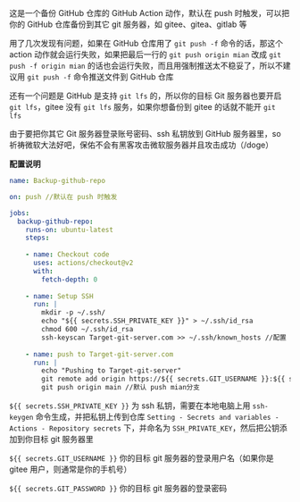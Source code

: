 这是一个备份 GitHub 仓库的 GitHub Action 动作，默认在 push 时触发，可以把你的 GitHub 仓库备份到其它 git 服务器，如 gitee、gitea、gitlab 等

用了几次发现有问题，如果在 GitHub 仓库用了 `git push -f` 命令的话，那这个 action 动作就会运行失败，如果把最后一行的 `git push origin mian` 改成 `git push -f origin mian` 的话也会运行失败，而且用强制推送太不稳妥了，所以不建议用 `git push -f` 命令推送文件到 GitHub 仓库

还有一个问题是 GitHub 是支持 `git lfs` 的，所以你的目标 Git 服务器也要开启 `git lfs`，gitee 没有 `git lfs` 服务，如果你想备份到 gitee 的话就不能开 `git lfs`

由于要把你其它 Git 服务器登录账号密码、ssh 私钥放到 GitHub 服务器里，so 祈祷微软大法好吧，保佑不会有黑客攻击微软服务器并且攻击成功（/doge）

**配置说明**

```yml
name: Backup-github-repo

on: push //默认在 push 时触发

jobs: 
  backup-github-repo:
    runs-on: ubuntu-latest
    steps:
    
    - name: Checkout code
      uses: actions/checkout@v2
      with: 
        fetch-depth: 0
    
    - name: Setup SSH
      run: |
        mkdir -p ~/.ssh/
        echo "${{ secrets.SSH_PRIVATE_KEY }}" > ~/.ssh/id_rsa
        chmod 600 ~/.ssh/id_rsa
        ssh-keyscan Target-git-server.com >> ~/.ssh/known_hosts //配置 ssh 密钥，此处的 Target-git-server.com 要修改为你目标 git 服务器的主机名
    
    - name: push to Target-git-server.com
      run: |
        echo "Pushing to Target-git-server"
        git remote add origin https://${{ secrets.GIT_USERNAME }}:${{ secrets.GIT_PASSWORD }}@target-git-server.com/${{ secrets.USER_NAME }}/repo.git
        git push origin main //默认 push mian分支
```

`${{ secrets.SSH_PRIVATE_KEY }}` 为 ssh 私钥，需要在本地电脑上用 `ssh-keygen` 命令生成，并把私钥上传到仓库 `Setting - Secrets and variables - Actions - Repository secrets` 下，并命名为 `SSH_PRIVATE_KEY`，然后把公钥添加到你目标 git 服务器里

`${{ secrets.GIT_USERNAME }}` 你的目标 git 服务器的登录用户名（如果你是 gitee 用户，则通常是你的手机号）

`${{ secrets.GIT_PASSWORD }}` 你的目标 git 服务器的登录密码
